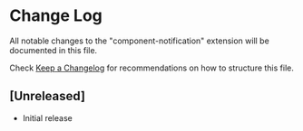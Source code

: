 # Change Log

All notable changes to the "component-notification" extension will be documented in this file.

Check [Keep a Changelog](http://keepachangelog.com/) for recommendations on how to structure this file.

## [Unreleased]

- Initial release